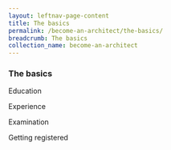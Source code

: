 ```yaml
---
layout: leftnav-page-content
title: The basics
permalink: /become-an-architect/the-basics/
breadcrumb: The basics
collection_name: become-an-architect
---
```


### **The basics**

Education

Experience

Examination

Getting registered

